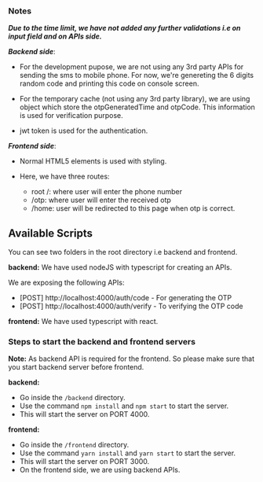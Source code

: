 ### Notes

***Due to the time limit, we have not added any further validations i.e on input field and on APIs side.***

***Backend side***:

- For the development pupose, we are not using any 3rd party APIs for sending
the sms to mobile phone. For now, we're genereting the 6 digits random code and 
printing this code on console screen.

- For the temporary cache (not using any 3rd party library), we are using object which store the otpGeneratedTime and otpCode. This information is used for verification purpose.

- jwt token is used for the authentication.

***Frontend side***:

- Normal HTML5 elements is used with styling.

- Here, we have three routes:
  - root /: where user will enter the phone number
  - /otp: where user will enter the received otp
  - /home: user will be redirected to this page when otp is correct.

## Available Scripts

You can see two folders in the root directory i.e backend and frontend.

**backend:** We have used nodeJS with typescript for creating an APIs. 

We are exposing the following APIs:
- [POST] http://localhost:4000/auth/code   - For generating the OTP
- [POST] http://localhost:4000/auth/verify - To verifying the OTP code

**frontend:** We have used typescript with react.

### Steps to start the backend and frontend servers

**Note:** As backend API is required for the frontend. So please make sure that you start backend server before frontend.

**backend:**
- Go inside the `/backend` directory.
- Use the command `npm install` and `npm start` to start the server.
- This will start the server on PORT 4000.

**frontend:**
- Go inside the `/frontend` directory.
- Use the command `yarn install` and `yarn start` to start the server.
- This will start the server on PORT 3000.
- On the frontend side, we are using backend APIs.

